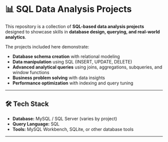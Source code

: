 # 📊 SQL Data Analysis Projects

This repository is a collection of **SQL-based data analysis projects** designed to showcase skills in **database design, querying, and real-world analytics**.

The projects included here demonstrate:
- **Database schema creation** with relational modeling
- **Data manipulation** using SQL (INSERT, UPDATE, DELETE)
- **Advanced analytical queries** using joins, aggregations, subqueries, and window functions
- **Business problem solving** with data insights
- **Performance optimization** with indexing and query tuning

---

## 🛠️ Tech Stack
- **Database:** MySQL / SQL Server (varies by project)
- **Query Language:** SQL
- **Tools:** MySQL Workbench, SQLite, or other database tools

---
